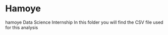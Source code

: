 # Hamoye
 hamoye Data Science Internship 
In this folder you will find the CSV file used for this analysis

